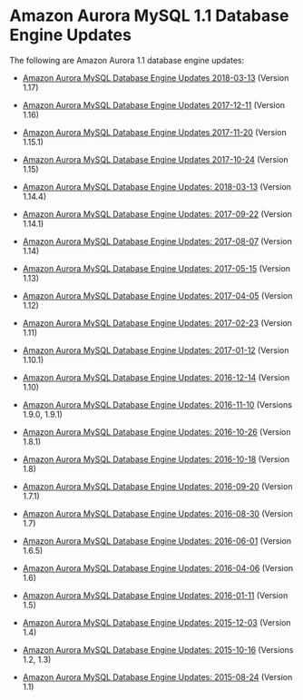# Amazon Aurora MySQL 1\.1 Database Engine Updates<a name="AuroraMySQL.Updates.11Updates"></a>

The following are Amazon Aurora 1\.1 database engine updates:

+ [Amazon Aurora MySQL Database Engine Updates 2018\-03\-13](AuroraMySQL.Updates.117.md) \(Version 1\.17\)

+ [Amazon Aurora MySQL Database Engine Updates 2017\-12\-11](AuroraMySQL.Updates.20171211.md) \(Version 1\.16\)

+ [Amazon Aurora MySQL Database Engine Updates 2017\-11\-20](AuroraMySQL.Updates.20171120.md) \(Version 1\.15\.1\)

+ [Amazon Aurora MySQL Database Engine Updates 2017\-10\-24](AuroraMySQL.Updates.20171024.md) \(Version 1\.15\)

+ [Amazon Aurora MySQL Database Engine Updates: 2018\-03\-13](AuroraMySQL.Updates.1144.md) \(Version 1\.14\.4\)

+ [Amazon Aurora MySQL Database Engine Updates: 2017\-09\-22](AuroraMySQL.Updates.20170922.md) \(Version 1\.14\.1\)

+ [Amazon Aurora MySQL Database Engine Updates: 2017\-08\-07](AuroraMySQL.Updates.20170807.md) \(Version 1\.14\)

+ [Amazon Aurora MySQL Database Engine Updates: 2017\-05\-15](AuroraMySQL.Updates.20170515.md) \(Version 1\.13\)

+ [Amazon Aurora MySQL Database Engine Updates: 2017\-04\-05](AuroraMySQL.Updates.20170405.md) \(Version 1\.12\)

+ [Amazon Aurora MySQL Database Engine Updates: 2017\-02\-23](AuroraMySQL.Updates.20170223.md) \(Version 1\.11\)

+ [Amazon Aurora MySQL Database Engine Updates: 2017\-01\-12](AuroraMySQL.Updates.20170112.md) \(Version 1\.10\.1\)

+ [Amazon Aurora MySQL Database Engine Updates: 2016\-12\-14](AuroraMySQL.Updates.20161214.md) \(Version 1\.10\)

+ [Amazon Aurora MySQL Database Engine Updates: 2016\-11\-10](AuroraMySQL.Updates.20161110.md) \(Versions 1\.9\.0, 1\.9\.1\)

+ [Amazon Aurora MySQL Database Engine Updates: 2016\-10\-26](AuroraMySQL.Updates.20161026.md) \(Version 1\.8\.1\)

+ [Amazon Aurora MySQL Database Engine Updates: 2016\-10\-18](AuroraMySQL.Updates.20161018.md) \(Version 1\.8\)

+ [Amazon Aurora MySQL Database Engine Updates: 2016\-09\-20](AuroraMySQL.Updates.20160920.md) \(Version 1\.7\.1\)

+ [Amazon Aurora MySQL Database Engine Updates: 2016\-08\-30](AuroraMySQL.Updates.20160830.md) \(Version 1\.7\)

+ [Amazon Aurora MySQL Database Engine Updates: 2016\-06\-01](AuroraMySQL.Updates.20160601.md) \(Version 1\.6\.5\)

+ [Amazon Aurora MySQL Database Engine Updates: 2016\-04\-06](AuroraMySQL.Updates.20160406.md) \(Version 1\.6\)

+ [Amazon Aurora MySQL Database Engine Updates: 2016\-01\-11](AuroraMySQL.Updates.20160111.md) \(Version 1\.5\)

+ [Amazon Aurora MySQL Database Engine Updates: 2015\-12\-03](AuroraMySQL.Updates.20151203.md) \(Version 1\.4\)

+ [Amazon Aurora MySQL Database Engine Updates: 2015\-10\-16](AuroraMySQL.Updates.20151016.md) \(Versions 1\.2, 1\.3\)

+ [Amazon Aurora MySQL Database Engine Updates: 2015\-08\-24](AuroraMySQL.Updates.20150824.md) \(Version 1\.1\)